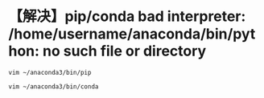 # 【解决】pip/conda bad interpreter: /home/username/anaconda/bin/python: no such file or directory

```
vim ~/anaconda3/bin/pip
```

```
vim ~/anaconda3/bin/conda
```
